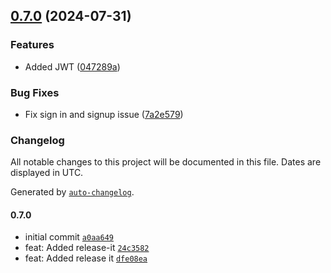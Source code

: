 

## [0.7.0](https://github.com/rjtormis/YelpCamp-TS/compare/release/v0.6.0...release/v0.7.0) (2024-07-31)


### Features

* Added JWT ([047289a](https://github.com/rjtormis/YelpCamp-TS/commit/047289a68d509875972d3b1dba03cb9dbd25012e))


### Bug Fixes

* Fix sign in and signup issue ([7a2e579](https://github.com/rjtormis/YelpCamp-TS/commit/7a2e57913645479d05ecb55391a90f86cae2ab89))

### Changelog

All notable changes to this project will be documented in this file. Dates are displayed in UTC.

Generated by [`auto-changelog`](https://github.com/CookPete/auto-changelog).

#### 0.7.0

- initial commit [`a0aa649`](https://github.com/rjtormis/YelpCamp-TS/commit/a0aa6494b580a89791d62c8e86022c4613785908)
- feat: Added release-it [`24c3582`](https://github.com/rjtormis/YelpCamp-TS/commit/24c3582424b7f907740b439b54882f62ae139131)
- feat: Added release it [`dfe08ea`](https://github.com/rjtormis/YelpCamp-TS/commit/dfe08ea6b7169fdf3f3fc4ca6cbc0ce856a6d8c3)
